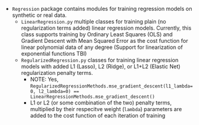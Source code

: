 * `Regression` package contains modules for training regression models on synthetic or real data.
  * `LinearRegression.py` multiple classes for training plain (no regularization terms added) linear regression models. Currently, this class supports training by Ordinary Least Squares (OLS) and Gradient Descent with Mean Squared Error as the cost function for linear polynomial data of any degree (Support for linearization of exponential functions TBI)
  * `RegularizedRegression.py` classes for training linear regression models with added L1 (Lasso), L2 (Ridge), or L1+L2 (Elastic Net) regularization penalty terms.
    * NOTE: Yes,  `RegularizedRegressionMethods.mse_gradient_descent(l1_lambda=0, l2_lambda=0) == LinearRegressionMethods.mse_gradient_descent()`
    * L1 or L2 (or some combination of the two) penalty terms, multiplied by their respecitve weight (`lambda`) parameters are added to the cost function of each iteration of training  
